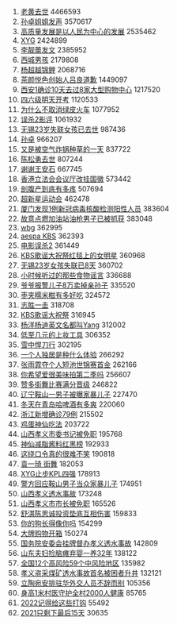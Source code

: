 1. [老黄去世](https://s.weibo.com//weibo?q=%23%E8%80%81%E9%BB%84%E5%8E%BB%E4%B8%96%23&Refer=top) 4466593
2. [孙卓姐姐发声](https://s.weibo.com//weibo?q=%23%E5%AD%99%E5%8D%93%E5%A7%90%E5%A7%90%E5%8F%91%E5%A3%B0%23&Refer=top) 3570617
3. [高质量发展是以人民为中心的发展](https://s.weibo.com//weibo?q=%23%E9%AB%98%E8%B4%A8%E9%87%8F%E5%8F%91%E5%B1%95%E6%98%AF%E4%BB%A5%E4%BA%BA%E6%B0%91%E4%B8%BA%E4%B8%AD%E5%BF%83%E7%9A%84%E5%8F%91%E5%B1%95%23&Refer=top) 2535462
4. [XYG](https://s.weibo.com//weibo?q=XYG&Refer=top) 2424899
5. [李靓蕾发文](https://s.weibo.com//weibo?q=%23%E6%9D%8E%E9%9D%93%E8%95%BE%E5%8F%91%E6%96%87%23&Refer=top) 2385952
6. [西城男孩](https://s.weibo.com//weibo?q=%E8%A5%BF%E5%9F%8E%E7%94%B7%E5%AD%A9&Refer=top) 2179808
7. [杨超越锦鲤](https://s.weibo.com//weibo?q=%E6%9D%A8%E8%B6%85%E8%B6%8A%E9%94%A6%E9%B2%A4&Refer=top) 2068716
8. [茶颜悦色创始人吕良道歉](https://s.weibo.com//weibo?q=%23%E8%8C%B6%E9%A2%9C%E6%82%A6%E8%89%B2%E5%88%9B%E5%A7%8B%E4%BA%BA%E5%90%95%E8%89%AF%E9%81%93%E6%AD%89%23&Refer=top) 1449097
9. [西安1确诊10天去过8家大型购物中心](https://s.weibo.com//weibo?q=%23%E8%A5%BF%E5%AE%891%E7%A1%AE%E8%AF%8A10%E5%A4%A9%E5%8E%BB%E8%BF%878%E5%AE%B6%E5%A4%A7%E5%9E%8B%E8%B4%AD%E7%89%A9%E4%B8%AD%E5%BF%83%23&Refer=top) 1217520
10. [四六级明天开考](https://s.weibo.com//weibo?q=%23%E5%9B%9B%E5%85%AD%E7%BA%A7%E6%98%8E%E5%A4%A9%E5%BC%80%E8%80%83%23&Refer=top) 1120533
11. [为什么不取消绿皮火车](https://s.weibo.com//weibo?q=%23%E4%B8%BA%E4%BB%80%E4%B9%88%E4%B8%8D%E5%8F%96%E6%B6%88%E7%BB%BF%E7%9A%AE%E7%81%AB%E8%BD%A6%23&Refer=top) 1077952
12. [误杀2影评](https://s.weibo.com//weibo?q=%E8%AF%AF%E6%9D%802%E5%BD%B1%E8%AF%84&Refer=top) 1061932
13. [无锡23岁失联女孩已去世](https://s.weibo.com//weibo?q=%23%E6%97%A0%E9%94%A123%E5%B2%81%E5%A4%B1%E8%81%94%E5%A5%B3%E5%AD%A9%E5%B7%B2%E5%8E%BB%E4%B8%96%23&Refer=top) 987436
14. [孙卓](https://s.weibo.com//weibo?q=%E5%AD%99%E5%8D%93&Refer=top) 966207
15. [又是被空气炸锅种草的一天](https://s.weibo.com//weibo?q=%E5%8F%88%E6%98%AF%E8%A2%AB%E7%A9%BA%E6%B0%94%E7%82%B8%E9%94%85%E7%A7%8D%E8%8D%89%E7%9A%84%E4%B8%80%E5%A4%A9&Refer=top) 837722
16. [陈松勇去世](https://s.weibo.com//weibo?q=%23%E9%99%88%E6%9D%BE%E5%8B%87%E5%8E%BB%E4%B8%96%23&Refer=top) 807244
17. [谢谢王安石](https://s.weibo.com//weibo?q=%23%E8%B0%A2%E8%B0%A2%E7%8E%8B%E5%AE%89%E7%9F%B3%23&Refer=top) 667745
18. [香港立法会会议厅改挂国徽](https://s.weibo.com//weibo?q=%23%E9%A6%99%E6%B8%AF%E7%AB%8B%E6%B3%95%E4%BC%9A%E4%BC%9A%E8%AE%AE%E5%8E%85%E6%94%B9%E6%8C%82%E5%9B%BD%E5%BE%BD%23&Refer=top) 573442
19. [剖腹产到底有多疼](https://s.weibo.com//weibo?q=%23%E5%89%96%E8%85%B9%E4%BA%A7%E5%88%B0%E5%BA%95%E6%9C%89%E5%A4%9A%E7%96%BC%23&Refer=top) 507694
20. [超新星运动会](https://s.weibo.com//weibo?q=%E8%B6%85%E6%96%B0%E6%98%9F%E8%BF%90%E5%8A%A8%E4%BC%9A&Refer=top) 462478
21. [厦门发现1例新冠病毒核酸检测阳性人员](https://s.weibo.com//weibo?q=%23%E5%8E%A6%E9%97%A8%E5%8F%91%E7%8E%B01%E4%BE%8B%E6%96%B0%E5%86%A0%E7%97%85%E6%AF%92%E6%A0%B8%E9%85%B8%E6%A3%80%E6%B5%8B%E9%98%B3%E6%80%A7%E4%BA%BA%E5%91%98%23&Refer=top) 383604
22. [故意点燃加油站油枪男子已被抓获](https://s.weibo.com//weibo?q=%23%E6%95%85%E6%84%8F%E7%82%B9%E7%87%83%E5%8A%A0%E6%B2%B9%E7%AB%99%E6%B2%B9%E6%9E%AA%E7%94%B7%E5%AD%90%E5%B7%B2%E8%A2%AB%E6%8A%93%E8%8E%B7%23&Refer=top) 383048
23. [wbg](https://s.weibo.com//weibo?q=wbg&Refer=top) 362995
24. [aespa KBS](https://s.weibo.com//weibo?q=aespa%20KBS&Refer=top) 362393
25. [电影误杀2](https://s.weibo.com//weibo?q=%23%E7%94%B5%E5%BD%B1%E8%AF%AF%E6%9D%802%23&Refer=top) 361449
26. [KBS歌谣大祝祭红毯上的女明星](https://s.weibo.com//weibo?q=%23KBS%E6%AD%8C%E8%B0%A3%E5%A4%A7%E7%A5%9D%E7%A5%AD%E7%BA%A2%E6%AF%AF%E4%B8%8A%E7%9A%84%E5%A5%B3%E6%98%8E%E6%98%9F%23&Refer=top) 360968
27. [无锡23岁女孩失联已8天](https://s.weibo.com//weibo?q=%23%E6%97%A0%E9%94%A123%E5%B2%81%E5%A5%B3%E5%AD%A9%E5%A4%B1%E8%81%94%E5%B7%B28%E5%A4%A9%23&Refer=top) 360702
28. [小时候听过的那些食物谣言](https://s.weibo.com//weibo?q=%E5%B0%8F%E6%97%B6%E5%80%99%E5%90%AC%E8%BF%87%E7%9A%84%E9%82%A3%E4%BA%9B%E9%A3%9F%E7%89%A9%E8%B0%A3%E8%A8%80&Refer=top) 336688
29. [爷爷报警儿子8万卖掉亲孙子](https://s.weibo.com//weibo?q=%23%E7%88%B7%E7%88%B7%E6%8A%A5%E8%AD%A6%E5%84%BF%E5%AD%908%E4%B8%87%E5%8D%96%E6%8E%89%E4%BA%B2%E5%AD%99%E5%AD%90%23&Refer=top) 335520
30. [枣夹糯米糍有多好吃](https://s.weibo.com//weibo?q=%23%E6%9E%A3%E5%A4%B9%E7%B3%AF%E7%B1%B3%E7%B3%8D%E6%9C%89%E5%A4%9A%E5%A5%BD%E5%90%83%23&Refer=top) 324572
31. [志胜一击](https://s.weibo.com//weibo?q=%23%E5%BF%97%E8%83%9C%E4%B8%80%E5%87%BB%23&Refer=top) 318708
32. [KBS歌谣大祝祭](https://s.weibo.com//weibo?q=KBS%E6%AD%8C%E8%B0%A3%E5%A4%A7%E7%A5%9D%E7%A5%AD&Refer=top) 316945
33. [杨洋杨迪英文名都叫Yang](https://s.weibo.com//weibo?q=%23%E6%9D%A8%E6%B4%8B%E6%9D%A8%E8%BF%AA%E8%8B%B1%E6%96%87%E5%90%8D%E9%83%BD%E5%8F%ABYang%23&Refer=top) 312002
34. [低至几元的上妆工具](https://s.weibo.com//weibo?q=%E4%BD%8E%E8%87%B3%E5%87%A0%E5%85%83%E7%9A%84%E4%B8%8A%E5%A6%86%E5%B7%A5%E5%85%B7&Refer=top) 306352
35. [雪中悍刀行](https://s.weibo.com//weibo?q=%E9%9B%AA%E4%B8%AD%E6%82%8D%E5%88%80%E8%A1%8C&Refer=top) 302195
36. [一个人独居是种什么体验](https://s.weibo.com//weibo?q=%23%E4%B8%80%E4%B8%AA%E4%BA%BA%E7%8B%AC%E5%B1%85%E6%98%AF%E7%A7%8D%E4%BB%80%E4%B9%88%E4%BD%93%E9%AA%8C%23&Refer=top) 266292
37. [张雨霏夺个人短池世锦赛首金](https://s.weibo.com//weibo?q=%23%E5%BC%A0%E9%9B%A8%E9%9C%8F%E5%A4%BA%E4%B8%AA%E4%BA%BA%E7%9F%AD%E6%B1%A0%E4%B8%96%E9%94%A6%E8%B5%9B%E9%A6%96%E9%87%91%23&Refer=top) 262166
38. [你希望爱很美味拍第二季吗](https://s.weibo.com//weibo?q=%23%E4%BD%A0%E5%B8%8C%E6%9C%9B%E7%88%B1%E5%BE%88%E7%BE%8E%E5%91%B3%E6%8B%8D%E7%AC%AC%E4%BA%8C%E5%AD%A3%E5%90%97%23&Refer=top) 256607
39. [赞多街舞比赛满分晋级](https://s.weibo.com//weibo?q=%23%E8%B5%9E%E5%A4%9A%E8%A1%97%E8%88%9E%E6%AF%94%E8%B5%9B%E6%BB%A1%E5%88%86%E6%99%8B%E7%BA%A7%23&Refer=top) 246822
40. [辽宁鞍山一男子被曝家暴儿子](https://s.weibo.com//weibo?q=%23%E8%BE%BD%E5%AE%81%E9%9E%8D%E5%B1%B1%E4%B8%80%E7%94%B7%E5%AD%90%E8%A2%AB%E6%9B%9D%E5%AE%B6%E6%9A%B4%E5%84%BF%E5%AD%90%23&Refer=top) 227470
41. [冬天在青岛哈啤酒有多爽](https://s.weibo.com//weibo?q=%23%E5%86%AC%E5%A4%A9%E5%9C%A8%E9%9D%92%E5%B2%9B%E5%93%88%E5%95%A4%E9%85%92%E6%9C%89%E5%A4%9A%E7%88%BD%23&Refer=top) 220060
42. [浙江新增确诊79例](https://s.weibo.com//weibo?q=%23%E6%B5%99%E6%B1%9F%E6%96%B0%E5%A2%9E%E7%A1%AE%E8%AF%8A79%E4%BE%8B%23&Refer=top) 215502
43. [鸡蛋神仙吃法](https://s.weibo.com//weibo?q=%23%E9%B8%A1%E8%9B%8B%E7%A5%9E%E4%BB%99%E5%90%83%E6%B3%95%23&Refer=top) 203722
44. [山西孝义市委书记被免职](https://s.weibo.com//weibo?q=%23%E5%B1%B1%E8%A5%BF%E5%AD%9D%E4%B9%89%E5%B8%82%E5%A7%94%E4%B9%A6%E8%AE%B0%E8%A2%AB%E5%85%8D%E8%81%8C%23&Refer=top) 195768
45. [神仙减脂酱料红黑榜](https://s.weibo.com//weibo?q=%E7%A5%9E%E4%BB%99%E5%87%8F%E8%84%82%E9%85%B1%E6%96%99%E7%BA%A2%E9%BB%91%E6%A6%9C&Refer=top) 192933
46. [这绕口令真的很难不笑](https://s.weibo.com//weibo?q=%23%E8%BF%99%E7%BB%95%E5%8F%A3%E4%BB%A4%E7%9C%9F%E7%9A%84%E5%BE%88%E9%9A%BE%E4%B8%8D%E7%AC%91%23&Refer=top) 190818
47. [袁一琦 街舞](https://s.weibo.com//weibo?q=%E8%A2%81%E4%B8%80%E7%90%A6%20%E8%A1%97%E8%88%9E&Refer=top) 182053
48. [XYG止步KPL四强](https://s.weibo.com//weibo?q=%23XYG%E6%AD%A2%E6%AD%A5KPL%E5%9B%9B%E5%BC%BA%23&Refer=top) 178913
49. [警方回应鞍山男子当众家暴儿子](https://s.weibo.com//weibo?q=%23%E8%AD%A6%E6%96%B9%E5%9B%9E%E5%BA%94%E9%9E%8D%E5%B1%B1%E7%94%B7%E5%AD%90%E5%BD%93%E4%BC%97%E5%AE%B6%E6%9A%B4%E5%84%BF%E5%AD%90%23&Refer=top) 174951
50. [山西孝义透水事故](https://s.weibo.com//weibo?q=%23%E5%B1%B1%E8%A5%BF%E5%AD%9D%E4%B9%89%E9%80%8F%E6%B0%B4%E4%BA%8B%E6%95%85%23&Refer=top) 173248
51. [山西孝义市市长被免职](https://s.weibo.com//weibo?q=%23%E5%B1%B1%E8%A5%BF%E5%AD%9D%E4%B9%89%E5%B8%82%E5%B8%82%E9%95%BF%E8%A2%AB%E5%85%8D%E8%81%8C%23&Refer=top) 165526
52. [舒淇陈思诚投资垫底互相伤害](https://s.weibo.com//weibo?q=%23%E8%88%92%E6%B7%87%E9%99%88%E6%80%9D%E8%AF%9A%E6%8A%95%E8%B5%84%E5%9E%AB%E5%BA%95%E4%BA%92%E7%9B%B8%E4%BC%A4%E5%AE%B3%23&Refer=top) 159833
53. [你的狗长得像你吗](https://s.weibo.com//weibo?q=%E4%BD%A0%E7%9A%84%E7%8B%97%E9%95%BF%E5%BE%97%E5%83%8F%E4%BD%A0%E5%90%97&Refer=top) 154299
54. [大牌购物开箱](https://s.weibo.com//weibo?q=%E5%A4%A7%E7%89%8C%E8%B4%AD%E7%89%A9%E5%BC%80%E7%AE%B1&Refer=top) 150274
55. [国务院安委会挂牌督办孝义透水事故](https://s.weibo.com//weibo?q=%23%E5%9B%BD%E5%8A%A1%E9%99%A2%E5%AE%89%E5%A7%94%E4%BC%9A%E6%8C%82%E7%89%8C%E7%9D%A3%E5%8A%9E%E5%AD%9D%E4%B9%89%E9%80%8F%E6%B0%B4%E4%BA%8B%E6%95%85%23&Refer=top) 142809
56. [山东夫妇捡脑瘫弃婴一养32年](https://s.weibo.com//weibo?q=%23%E5%B1%B1%E4%B8%9C%E5%A4%AB%E5%A6%87%E6%8D%A1%E8%84%91%E7%98%AB%E5%BC%83%E5%A9%B4%E4%B8%80%E5%85%BB32%E5%B9%B4%23&Refer=top) 138122
57. [全国12个高风险59个中风险地区](https://s.weibo.com//weibo?q=%23%E5%85%A8%E5%9B%BD12%E4%B8%AA%E9%AB%98%E9%A3%8E%E9%99%A959%E4%B8%AA%E4%B8%AD%E9%A3%8E%E9%99%A9%E5%9C%B0%E5%8C%BA%23&Refer=top) 135982
58. [孝义盗采煤矿透水事故首名被困者升井](https://s.weibo.com//weibo?q=%23%E5%AD%9D%E4%B9%89%E7%9B%97%E9%87%87%E7%85%A4%E7%9F%BF%E9%80%8F%E6%B0%B4%E4%BA%8B%E6%95%85%E9%A6%96%E5%90%8D%E8%A2%AB%E5%9B%B0%E8%80%85%E5%8D%87%E4%BA%95%23&Refer=top) 132121
59. [立陶宛安排驻华外交人员不辞而别](https://s.weibo.com//weibo?q=%23%E7%AB%8B%E9%99%B6%E5%AE%9B%E5%AE%89%E6%8E%92%E9%A9%BB%E5%8D%8E%E5%A4%96%E4%BA%A4%E4%BA%BA%E5%91%98%E4%B8%8D%E8%BE%9E%E8%80%8C%E5%88%AB%23&Refer=top) 105356
60. [身高1米村医守护全村2000人健康](https://s.weibo.com//weibo?q=%23%E8%BA%AB%E9%AB%981%E7%B1%B3%E6%9D%91%E5%8C%BB%E5%AE%88%E6%8A%A4%E5%85%A8%E6%9D%912000%E4%BA%BA%E5%81%A5%E5%BA%B7%23&Refer=top) 85765
61. [2022记得给这些打钩](https://s.weibo.com//weibo?q=%232022%E8%AE%B0%E5%BE%97%E7%BB%99%E8%BF%99%E4%BA%9B%E6%89%93%E9%92%A9%23&Refer=top) 55492
62. [2021只剩下最后15天](https://s.weibo.com//weibo?q=%232021%E5%8F%AA%E5%89%A9%E4%B8%8B%E6%9C%80%E5%90%8E15%E5%A4%A9%23&Refer=top) 30635
